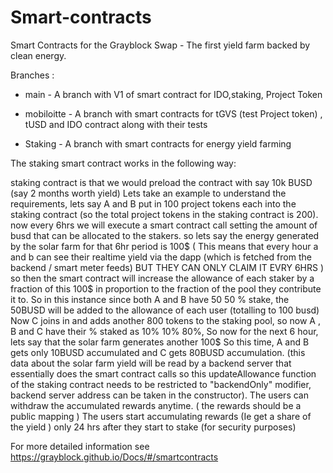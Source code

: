 # Smart-contracts

Smart Contracts for the Grayblock Swap - The first yield farm backed by clean energy.

Branches :

* main - A branch with V1 of smart contract for IDO,staking, Project Token

* mobiloitte - A branch with smart contracts for tGVS (test Project token) , tUSD and IDO contract along with their tests
* Staking - A branch with smart contracts for energy yield farming

The staking smart contract works in the following way:

staking contract is that we would preload the contract with say 10k BUSD (say 2 months worth yield)
Lets take an example to understand the requirements, lets say A and B put in 100 project tokens each into the staking contract  (so the total project tokens in the staking contract is 200).
now every 6hrs we will execute a smart contract call setting the amount of busd that can be allocated to the stakers.
 so lets say the energy generated by the solar farm for that 6hr period is 100$ ( This means that every hour a and b can see their realtime yield via the dapp (which is fetched from the backend / smart meter feeds)  BUT THEY CAN ONLY CLAIM IT EVRY 6HRS ) so then the smart contract will increase the allowance of each staker by a fraction of this 100$ in proportion to the fraction of the pool they contribute it to.
So in this instance since both A and B have 50 50 % stake, the 50BUSD  will be added to the allowance of each user (totalling to 100 busd)
Now C joins in and adds another 800 tokens to the staking pool, so now  A , B and C have  their % staked as 10% 10% 80%,
So now for the next 6 hour, lets say that the solar farm generates another 100$
So this time, A and B gets only 10BUSD accumulated and C gets 80BUSD accumulation.
(this data about the solar farm yield  will be read by a backend server that essentially does the smart contract calls so this updateAllowance function of the staking contract  needs to be restricted to "backendOnly"  modifier, backend server address can be taken in the constructor).
The users can withdraw the accumulated rewards anytime. ( the rewards should be a public mapping )
The users start accumulating rewards (Ie get a share of the yield ) only 24 hrs after they start to stake (for security purposes)

For more detailed information see  https://grayblock.github.io/Docs/#/smartcontracts

